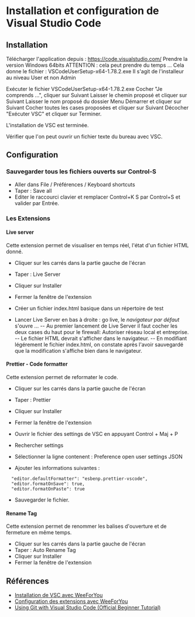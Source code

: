 # Installation et configuration de Visual Studio Code

## Installation

Télécharger l'application depuis : https://code.visualstudio.com/
Prendre la version Windows 64bits
ATTENTION : cela peut prendre du temps ...
Cela donne le fichier : VSCodeUserSetup-x64-1.78.2.exe
Il s'agit de l'installeur au niveau User et non Admin

Exécuter le fichier VSCodeUserSetup-x64-1.78.2.exe
Cocher "Je comprends ...", cliquer sur Suivant
Laisser le chemin proposé et cliquer sur Suivant
Laisser le nom proposé du dossier Menu Démarrer et cliquer sur Suivant
Cocher toutes les cases proposées et cliquer sur Suivant
Décocher "Exécuter VSC" et cliquer sur Terminer.

L'installation de VSC est terminée.

Vérifier que l'on peut ouvrir un fichier texte du bureau avec VSC.

## Configuration

### Sauvegarder tous les fichiers ouverts sur Control-S

- Aller dans File / Préférences / Keyboard shortcuts
- Taper : Save all
- Editer le raccourci clavier et remplacer Control+K S par Control+S et valider par Entrée.

### Les Extensions

#### Live server

Cette extension permet de visualiser en temps réel, l'état d'un fichier HTML donné.

- Cliquer sur les carrés dans la partie gauche de l'écran
- Taper : Live Server
- Cliquer sur Installer
- Fermer la fenêtre de l'extension

- Créer un fichier index.html basique dans un répertoire de test
- Lancer Live Server en bas à droite : go live, le _navigateur par défaut_ s'ouvre ...
  -- Au premier lancement de Live Server il faut cocher les deux cases du haut pour le firewall: Autoriser réseau local et entreprise.
  -- Le fichier HTML devrait s'afficher dans le navigateur.
  -- En modifiant légérement le fichier index.html, on constate après l'avoir sauvegardé que la modification s'affiche bien dans le navigateur.

#### Prettier - Code formatter

Cette extension permet de reformater le code.

- Cliquer sur les carrés dans la partie gauche de l'écran
- Taper : Prettier
- Cliquer sur Installer
- Fermer la fenêtre de l'extension

- Ouvrir le fichier des settings de VSC en appuyant Control + Maj + P
- Rechercher settings
- Sélectionner la ligne contenent : Preference open user settings JSON
- Ajouter les informations suivantes :

```
  "editor.defaultFormatter": "esbenp.prettier-vscode",
  "editor.formatOnSave": true,
  "editor.formatOnPaste": true
```

- Sauvegarder le fichier.

#### Rename Tag

Cette extension permet de renommer les balises d'ouverture et de fermeture en même temps.

- Cliquer sur les carrés dans la partie gauche de l'écran
- Taper : Auto Rename Tag
- Cliquer sur Installer
- Fermer la fenêtre de l'extension

## Références

- [Installation de VSC avec WeeForYou](https://youtu.be/1Z1JCuwXmiQ)
- [Configuration des extensions avec WeeForYou](https://youtu.be/CTz1vpJG68E)
- [Using Git with Visual Studio Code (Official Beginner Tutorial)](https://youtu.be/i_23KUAEtUM)
